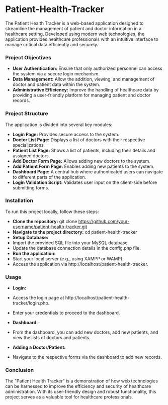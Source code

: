 # Patient-Health-Tracker
The Patient Health Tracker is a web-based application designed to streamline the management of patient and doctor information in a healthcare setting. Developed using modern web technologies, the application provides healthcare professionals with an intuitive interface to manage critical data efficiently and securely.
### Project Objectives
- __User Authentication:__ Ensure that only authorized personnel can access the system via a secure login mechanism.
- __Data Management:__ Allow the addition, viewing, and management of doctor and patient data within the system.
- __Administrative Efficiency:__ Improve the handling of healthcare data by providing a user-friendly platform for managing patient and doctor records.

### Project Structure
The application is divided into several key modules:

- __Login Page:__ Provides secure access to the system.
- __Doctor List Page:__ Displays a list of doctors with their respective specializations.
- __Patient List Page:__ Shows a list of patients, including their details and assigned doctors.
- __Add Doctor Form Page:__ Allows adding new doctors to the system.
- __Add Patient Form Page:__ Enables adding new patients to the system.
- __Dashboard Page:__ A central hub where authenticated users can navigate to different parts of the application.
- __Login Validation Script:__ Validates user input on the client-side before submitting forms.

### Installation
To run this project locally, follow these steps:

- __Clone the repository:__
 git clone https://github.com/your-username/patient-health-tracker.git
- __Navigate to the project directory:__
cd patient-health-tracker
- __Setup Database:__
- Import the provided SQL file into your MySQL database.
- Update the database connection details in the config.php file.
- __Run the application:__
- Start your local server (e.g., using XAMPP or WAMP).
- Access the application via http://localhost/patient-health-tracker.

### Usage
- __Login:__
- Access the login page at http://localhost/patient-health-tracker/login.php.
- Enter your credentials to proceed to the dashboard.

- __Dashboard:__
- From the dashboard, you can add new doctors, add new patients, and view the lists of doctors and patients.
- __Adding a Doctor/Patient:__
- Navigate to the respective forms via the dashboard to add new records.

### Conclusion

The "Patient Health Tracker" is a demonstration of how web technologies can be harnessed to improve the efficiency and security of healthcare administration. With its user-friendly design and robust functionality, this project serves as a valuable tool for healthcare professionals.
